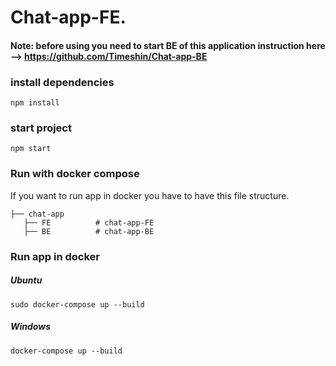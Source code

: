 # Chat-app-FE.
 
#### Note: before using you need to start BE of this application instruction here --> https://github.com/Timeshin/Chat-app-BE
 
### install dependencies

`npm install`

### start project

`npm start`

### Run with docker compose

If you want to run app in docker you have to have this file structure.

    ├── chat-app
       ├── FE          # chat-app-FE
       ├── BE          # chat-app-BE
       
### Run app in docker

##### Ubuntu

`sudo docker-compose up --build`

##### Windows

`docker-compose up --build`
